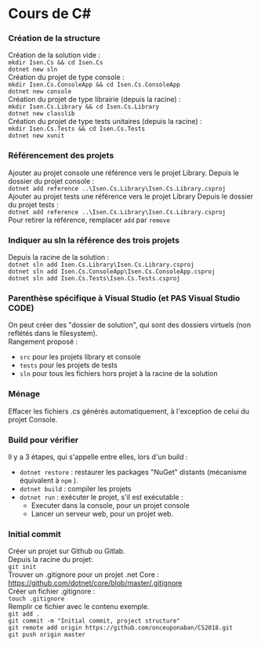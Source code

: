 # Cours de C\# #

### Création de la structure ###

Création de la solution vide :  
`mkdir Isen.Cs && cd Isen.Cs`  
`dotnet new sln`  
Création du projet de type console :  
`mkdir Isen.Cs.ConsoleApp && cd Isen.Cs.ConsoleApp`  
`dotnet new console`  
Création du projet de type librairie (depuis la racine) :  
`mkdir Isen.Cs.Library && cd Isen.Cs.Library`  
`dotnet new classlib`  
Création du projet de type tests unitaires (depuis la racine) :  
`mkdir Isen.Cs.Tests && cd Isen.Cs.Tests`  
`dotnet new xunit`

### Référencement des projets ###

Ajouter au projet console une référence vers le projet Library.
Depuis le dossier du projet console :  
`dotnet add reference ..\Isen.Cs.Library\Isen.Cs.Library.csproj`  
Ajouter au projet tests une référence vers le projet Library
Depuis le dossier du projet tests :  
`dotnet add reference ..\Isen.Cs.Library\Isen.Cs.Library.csproj`  
Pour retirer la référence, remplacer `add` par `remove`

### Indiquer au sln la référence des trois projets ###

Depuis la racine de la solution :  
`dotnet sln add Isen.Cs.Library\Isen.Cs.Library.csproj`  
`dotnet sln add Isen.Cs.ConsoleApp\Isen.Cs.ConsoleApp.csproj`  
`dotnet sln add Isen.Cs.Tests\Isen.Cs.Tests.csproj`

### Parenthèse spécifique à Visual Studio (et PAS Visual Studio CODE) ###

On peut créer des "dossier de solution", qui sont des dossiers virtuels (non reflétés dans le filesystem).  
Rangement proposé :

- `src` pour les projets library et console
- `tests` pour les projets de tests
- `sln` pour tous les fichiers hors projet à la racine de la solution

### Ménage ###

Effacer les fichiers .cs générés automatiquement, à l'exception de celui du projet Console.

### Build pour vérifier ###

Il y a 3 étapes, qui s'appelle entre elles, lors d'un build :

- `dotnet restore`  : restaurer les packages "NuGet" distants (mécanisme équivalent à `npm` ).
- `dotnet build` : compiler les projets
- `dotnet run` : exécuter le projet, s'il est exécutable :
  - Executer dans la console, pour un projet console
  - Lancer un serveur web, pour un projet web.

### Initial commit ###

Créer un projet sur Github ou Gitlab.  
Depuis la racine du projet:  
`git init`  
Trouver un .gitignore pour un projet .net Core : https://github.com/dotnet/core/blob/master/.gitignore  
Créer un fichier .gitignore :  
`touch .gitignore`  
Remplir ce fichier avec le contenu exemple.  
`git add .`  
`git commit -m "Initial commit, project structure"`  
`git remote add origin https://github.com/onceuponaban/CS2018.git`  
`git push origin master`
